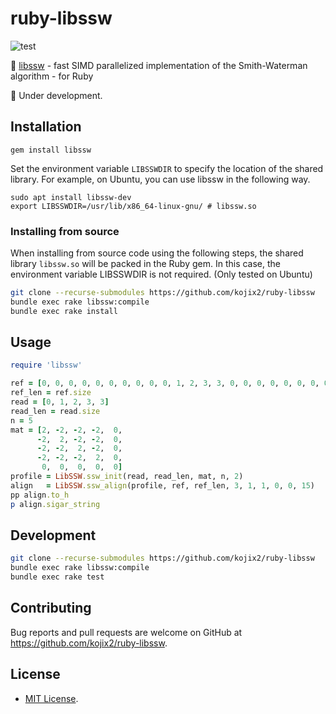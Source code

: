 # ruby-libssw

![test](https://github.com/kojix2/ruby-libssw/workflows/CI/badge.svg)

:checkered_flag: [libssw](https://github.com/mengyao/Complete-Striped-Smith-Waterman-Library) - fast SIMD parallelized implementation of the Smith-Waterman algorithm - for Ruby

:construction: Under development.

## Installation

```ssh
gem install libssw
```

Set the environment variable `LIBSSWDIR` to specify the location of the shared library.
For example, on Ubuntu, you can use libssw in the following way.

```
sudo apt install libssw-dev
export LIBSSWDIR=/usr/lib/x86_64-linux-gnu/ # libssw.so
```

### Installing from source

When installing from source code using the following steps, the shared library `libssw.so` will be packed in the Ruby gem. In this case, the environment variable LIBSSWDIR is not required. (Only tested on Ubuntu)

```sh
git clone --recurse-submodules https://github.com/kojix2/ruby-libssw
bundle exec rake libssw:compile
bundle exec rake install
```

## Usage

```ruby
require 'libssw'

ref = [0, 0, 0, 0, 0, 0, 0, 0, 0, 0, 1, 2, 3, 3, 0, 0, 0, 0, 0, 0, 0, 0, 0, 0, 0, 0, 0, 0, 0, 0]
ref_len = ref.size
read = [0, 1, 2, 3, 3]
read_len = read.size
n = 5
mat = [2, -2, -2, -2,  0,
      -2,  2, -2, -2,  0,
      -2, -2,  2, -2,  0,
      -2, -2, -2,  2,  0,
       0,  0,  0,  0,  0]
profile = LibSSW.ssw_init(read, read_len, mat, n, 2)
align   = LibSSW.ssw_align(profile, ref, ref_len, 3, 1, 1, 0, 0, 15)
pp align.to_h
p align.sigar_string

```

## Development

```sh
git clone --recurse-submodules https://github.com/kojix2/ruby-libssw
bundle exec rake libssw:compile
bundle exec rake test
```

## Contributing

Bug reports and pull requests are welcome on GitHub at https://github.com/kojix2/ruby-libssw.

## License

* [MIT License](https://opensource.org/licenses/MIT).
